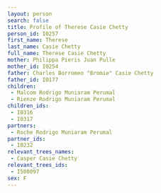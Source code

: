 ```yaml
---
layout: person
search: false
title: Profile of Therese Casie Chetty
person_id: I0257
first_name: Therese
last_name: Casie Chetty
full_name: Therese Casie Chetty
mother: Philippa Pieris Juan Pulle
mother_id: I0254
father: Charles Borromeo "Bromie" Casie Chetty
father_id: I0177
children:
 - Malcom Rodrigo Muniaram Perumal
 - Rienze Rodrigo Muniaram Perumal
children_ids:
 - I0316
 - I0317
partners:
 - Roche Rodrigo Muniaram Perumal
partner_ids:
 - I0232
relevant_trees_names:
 - Casper Casie Chetty
relevant_trees_ids:
 - I500097
sex: F
---
```


